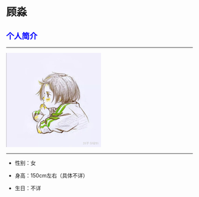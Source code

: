 # 顾淼

## <font color="blue">个人简介</font> 

------
<img src="images/顾淼2.jpg" style="zoom:25%;" />

------

* 性别：女

* 身高：150cm左右（具体不详）

* 生日：不详



